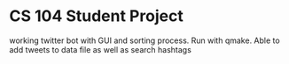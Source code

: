 # CS 104 Student Project

working twitter bot with GUI and sorting process. Run with qmake. Able to add tweets to data file as well as search hashtags
